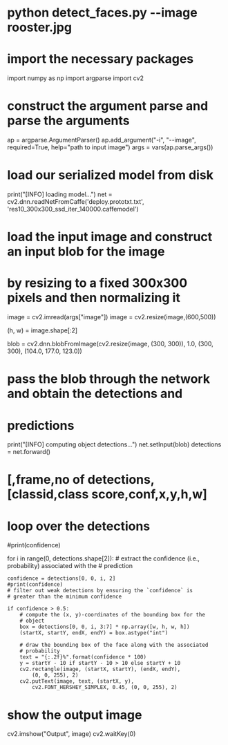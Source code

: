 # python detect_faces.py --image rooster.jpg 
# import the necessary packages
import numpy as np
import argparse
import cv2

# construct the argument parse and parse the arguments
ap = argparse.ArgumentParser()
ap.add_argument("-i", "--image", required=True,
	help="path to input image")
args = vars(ap.parse_args())

# load our serialized model from disk
print("[INFO] loading model...")
net = cv2.dnn.readNetFromCaffe('deploy.prototxt.txt', 'res10_300x300_ssd_iter_140000.caffemodel')

# load the input image and construct an input blob for the image
# by resizing to a fixed 300x300 pixels and then normalizing it
image = cv2.imread(args["image"])
image = cv2.resize(image,(600,500))

(h, w) = image.shape[:2]

blob = cv2.dnn.blobFromImage(cv2.resize(image, (300, 300)), 1.0,
	(300, 300), (104.0, 177.0, 123.0))

# pass the blob through the network and obtain the detections and
# predictions
print("[INFO] computing object detections...")
net.setInput(blob)
detections = net.forward()
# [,frame,no of detections,[classid,class score,conf,x,y,h,w]
# loop over the detections
#print(confidence)

for i in range(0, detections.shape[2]):
	# extract the confidence (i.e., probability) associated with the
	# prediction

	confidence = detections[0, 0, i, 2]
    #print(confidence)
	# filter out weak detections by ensuring the `confidence` is
	# greater than the minimum confidence

	if confidence > 0.5:
		# compute the (x, y)-coordinates of the bounding box for the
		# object
		box = detections[0, 0, i, 3:7] * np.array([w, h, w, h])
		(startX, startY, endX, endY) = box.astype("int")
 
		# draw the bounding box of the face along with the associated
		# probability
		text = "{:.2f}%".format(confidence * 100)
		y = startY - 10 if startY - 10 > 10 else startY + 10
		cv2.rectangle(image, (startX, startY), (endX, endY),
			(0, 0, 255), 2)
		cv2.putText(image, text, (startX, y),
			cv2.FONT_HERSHEY_SIMPLEX, 0.45, (0, 0, 255), 2)

# show the output image
cv2.imshow("Output", image)
cv2.waitKey(0)
